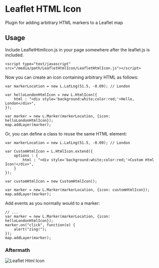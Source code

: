 # Leaflet HTML Icon

Plugin for adding arbitrary HTML markers to a Leaflet map

## Usage

Include LeafletHtmlIcon.js in your page somewhere after the leaflet.js is included.

    <script type="text/javascript" src="/media/path/LeafletHtmlIcon/LeafletHtmlIcon.js"></script>

Now you can create an icon containing arbitrary HTML as follows:

    var markerLocation = new L.LatLng(51.5, -0.09); // London
    
    var helloLondonHtmlIcon = new L.HtmlIcon({
        html : "<div style='background:white;color:red;'>Hello, London</div>",
    });
    
    var marker = new L.Marker(markerLocation, {icon: helloLondonHtmlIcon});
    map.addLayer(marker);

Or, you can define a class to reuse the same HTML element:
    
    var markerLocation = new L.LatLng(51.5, -0.09); // London
    
    var CustomHtmlIcon = L.HtmlIcon.extend({
        options : {
            html : "<div style='background:white;color:red;'>Custom Html Icon!</div>",
        }
    });

    var customHtmlIcon = new CustomHtmlIcon(); 
    
    var marker = new L.Marker(markerLocation, {icon: customHtmlIcon});
    map.addLayer(marker);

Add events as you normally would to a marker:

    // ...
    var marker = new L.Marker(markerLocation, {icon: helloLondonHtmlIcon});
    marker.on("click", function(e) {
        alert("zing!");
    });
    map.addLayer(marker);

### Aftermath

<img alt="Leaflet Html Icon" src="http://dwnoble.github.com/images/LeafletHtmlIconLondon.png"/>
